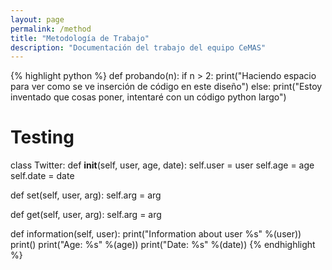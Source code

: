 ```yaml
---
layout: page
permalink: /method
title: "Metodología de Trabajo"
description: "Documentación del trabajo del equipo CeMAS"
---
```

{% highlight python %}
def probando(n):
  if n > 2:
    print("Haciendo espacio para ver como se ve inserción de código en este diseño")
  else:
    print("Estoy inventado que cosas poner, intentaré con un código python largo")

# Testing

class Twitter:
  def __init__(self, user, age, date):
    self.user = user
    self.age = age
    self.date = date
  
  def set(self, user, arg):
    self.arg = arg

  def get(self, user, arg):
    self.arg = arg

  def information(self, user):
    print("Information about user %s" %(user))
    print()
    print("Age: %s" %(age))
    print("Date: %s" %(date))
{% endhighlight %}
